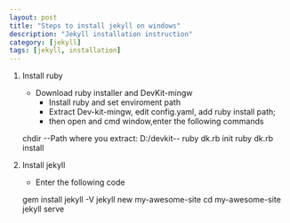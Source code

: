 ```yaml
---
layout: post
title: "Steps to install jekyll on windows"
description: "Jekyll installation instruction"
category: [jekyll]
tags: [jekyll, installation]
---
```


1. Install ruby
     * Download ruby installer and DevKit-mingw
        * Install ruby and set enviroment path
        * Extract Dev-kit-mingw, edit config.yaml, add ruby install path;
        * then open and cmd window,enter the following commands


	chdir --Path where you extract: D:/devkit--
	ruby dk.rb init
	ruby dk.rb install


2. Install jekyll
     * Enter the following code
 
     gem install jekyll -V
     jekyll new my-awesome-site
     cd my-awesome-site
     jekyll serve
 